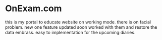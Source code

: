 # OnExam.com
this is my portal
to educate website on working mode.
there is on facial problem.
new one feature updated soon 
worked with them and restore the data embrass.
easy to implementation for the upcoming diaries.
